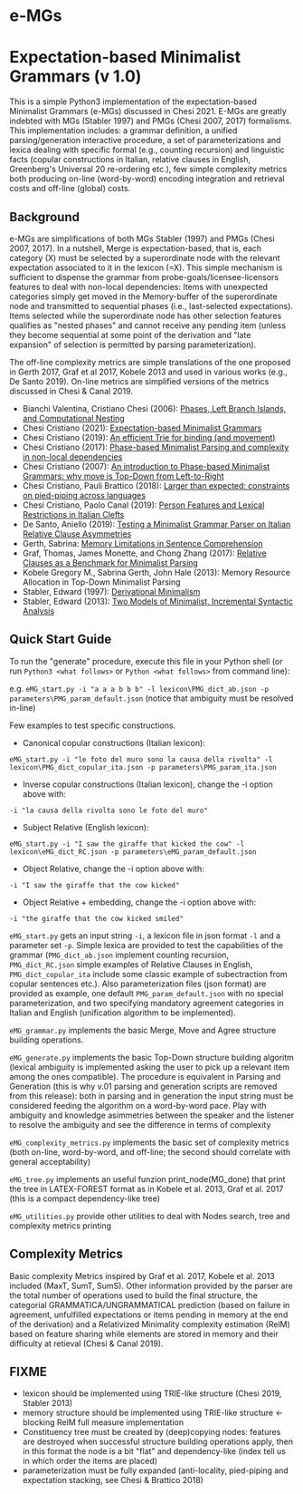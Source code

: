 # e-MGs
Expectation-based Minimalist Grammars (v 1.0)
===================================================

This is a simple Python3 implementation of the expectation-based Minimalist Grammars (e-MGs) discussed in Chesi 2021.
E-MGs are greatly indebted with MGs (Stabler 1997) and PMGs (Chesi 2007, 2017) formalisms.
This implementation includes: a grammar definition, a unified parsing/generation interactive procedure, a set of parameterizations and lexica dealing with specific formal (e.g., counting recursion) and linguistic facts (copular constructions in Italian, relative clauses in English, Greenberg's Universal 20 re-ordering etc.), few simple complexity metrics both producing on-line (word-by-word) encoding integration and retrieval costs and off-line (global) costs.


Background
----------

e-MGs are simplifications of both MGs Stabler (1997) and PMGs (Chesi 2007, 2017).
In a nutshell, Merge is expectation-based, that is, each category (X) must be selected by a superordinate node with the relevant expectation associated to it in the lexicon (=X).
This simple mechanism is sufficient to dispense the grammar from probe-goals/licensee-licensors features to deal with non-local dependencies:
Items with unexpected categories simply get moved in the Memory-buffer of the superordinate node and transmitted to sequential phases (i.e., last-selected expectations).
Items selected while the superordinate node has other selection features qualifies as "nested phases" and cannot receive any pending item (unless they become sequential at some point of the derivation and "late expansion" of selection is permitted by parsing parameterization).

The off-line complexity metrics are simple translations of the one proposed in Gerth 2017, Graf et al 2017, Kobele 2013 and used in various works (e.g., De Santo 2019).
On-line metrics are simplified versions of the metrics discussed in Chesi & Canal 2019.

- Bianchi Valentina, Cristiano Chesi (2006): [Phases, Left Branch Islands, and Computational Nesting](https://repository.upenn.edu/pwpl/vol12/iss1/3/)
- Chesi Cristiano (2021): [Expectation-based Minimalist Grammars]()
- Chesi Cristiano (2019): [An efficient Trie for binding (and movement)](http://ceur-ws.org/Vol-2253/paper07.pdf)
- Chesi Cristiano (2017): [Phase-based Minimalist Parsing and complexity in non-local dependencies](http://ceur-ws.org/Vol-2006/paper014.pdf)
- Chesi Cristiano (2007): [An introduction to Phase-based Minimalist Grammars: why move is Top-Down from Left-to-Right](http://www.ciscl.unisi.it/doc/doc_pub/chesi-2007-PMG-intro-STIL_vol1.pdf)
- Chesi Cristiano, Pauli Brattico (2018): [Larger than expected: constraints on pied-piping across languages](https://lingbuzz.com/j/rgg/2018/2018.04/chesi+brattico_constraints-on-pied-piping-across-languages_RGG-2018-04.pdf)
- Chesi Cristiano, Paolo Canal (2019): [Person Features and Lexical Restrictions in Italian Clefts](https://www.frontiersin.org/articles/10.3389/fpsyg.2019.02105/full)
- De Santo, Aniello (2019): [Testing a Minimalist Grammar Parser on Italian Relative Clause Asymmetries](https://www.aclweb.org/anthology/W19-2911.pdf)
- Gerth, Sabrina: [Memory Limitations in Sentence Comprehension](https://publishup.uni-potsdam.de/opus4-ubp/frontdoor/index/index/docId/7155)
- Graf, Thomas, James Monette, and Chong Zhang (2017): [Relative Clauses as a Benchmark for Minimalist Parsing](https://thomasgraf.net/doc/papers/GrafEtAl17JLM.pdf)
- Kobele Gregory M., Sabrina Gerth, John Hale (2013): Memory Resource Allocation in Top-Down Minimalist Parsing
- Stabler, Edward (1997): [Derivational Minimalism](http://www.linguistics.ucla.edu/people/stabler/eps-lacl.pdf)
- Stabler, Edward (2013): [Two Models of Minimalist, Incremental Syntactic Analysis](http://www.linguistics.ucla.edu/people/stabler/Stabler12-2models.pdf)

Quick Start Guide
-----------------
To run the "generate" procedure, execute this file in your Python shell (or run `Python3 <what follows>` or `Python <what follows>` from command line):

e.g. `eMG_start.py -i "a a a b b b" -l lexicon\PMG_dict_ab.json -p parameters\PMG_param_default.json` 
  (notice that ambiguity must be resolved in-line)

Few examples to test specific constructions.
- Canonical copular constructions (Italian lexicon):

`eMG_start.py -i "le foto del muro sono la causa della rivolta" -l lexicon\PMG_dict_copular_ita.json -p parameters\PMG_param_ita.json`
- Inverse copular constructions (Italian lexicon), change the -i option above with:

`-i "la causa della rivolta sono le foto del muro"`
- Subject Relative (English lexicon):

`eMG_start.py -i "I saw the giraffe that kicked the cow" -l lexicon\eMG_dict_RC.json -p parameters\eMG_param_default.json`
- Object Relative, change the -i option above with:

`-i "I saw the giraffe that the cow kicked"`
- Object Relative + embedding, change the -i option above with:

`-i "the giraffe that the cow kicked smiled"`

`eMG_start.py` gets an input string `-i`, a lexicon file in json format `-l` and a parameter set `-p`. Simple lexica are provided to test the capabilities of the grammar (`PMG_dict_ab.json` implement counting recursion, `PMG_dict_RC.json` simple examples of Relative Clauses in English, `PMG_dict_copular_ita` include some classic example of subectraction from copular sentences etc.).
Also parameterization files (json format) are provided as example, one default `PMG_param_default.json` with no special parameterization, and two specifying mandatory agreement categories in Italian and English (unification algorithm to be implemented).

`eMG_grammar.py` implements the basic Merge, Move and Agree structure building operations.

`eMG_generate.py` implements the basic Top-Down structure building algoritm (lexical ambiguity is implemented asking the user to pick up a relevant item among the ones compatible). The procedure is equivalent in Parsing and Generation (this is why v.01 parsing and generation scripts are removed from this release): both in parsing and in generation the input string must be considered feeding the algorithm on a word-by-word pace. Play with ambiguity and knowledge asimmetries between the speaker and the listener to resolve the ambiguity and see the difference in terms of complexity

`eMG_complexity_metrics.py` implements the basic set of complexity metrics (both on-line, word-by-word, and off-line; the second should correlate with general acceptability)

`eMG_tree.py` implements an useful funzion print_node(MG_done) that print the tree in LATEX-FOREST format as in Kobele et al. 2013, Graf et al. 2017 (this is a compact dependency-like tree)

`eMG_utilities.py` provide other utilities to deal with Nodes search, tree and complexity metrics printing

Complexity Metrics
------------------
Basic complexity Metrics inspired by Graf et al. 2017, Kobele et al. 2013 included (MaxT, SumT, SumS). 
Other information provided by the parser are the total number of operations used to build the final structure, the categorial GRAMMATICA/UNGRAMMATICAL prediction (based on failure in agreement, unfulfilled expectations or items pending in memory at the end of the derivation) and a Relativized Minimality complexity estimation (RelM) based on feature sharing while elements are stored in memory and their difficulty at retieval (Chesi & Canal 2019).

FIXME
------------------
- lexicon should be implemented using TRIE-like structure (Chesi 2019, Stabler 2013)
- memory structure should be implemented using TRIE-like structure <- blocking RelM full measure implementation
- Constituency tree must be created by (deep)copying nodes: features are destroyed when successful structure building operations apply, then in this format the node is a bit "flat" and dependency-like (index tell us in which order the items are placed)
- parameterization must be fully expanded (anti-locality, pied-piping and expectation stacking, see Chesi & Brattico 2018)
